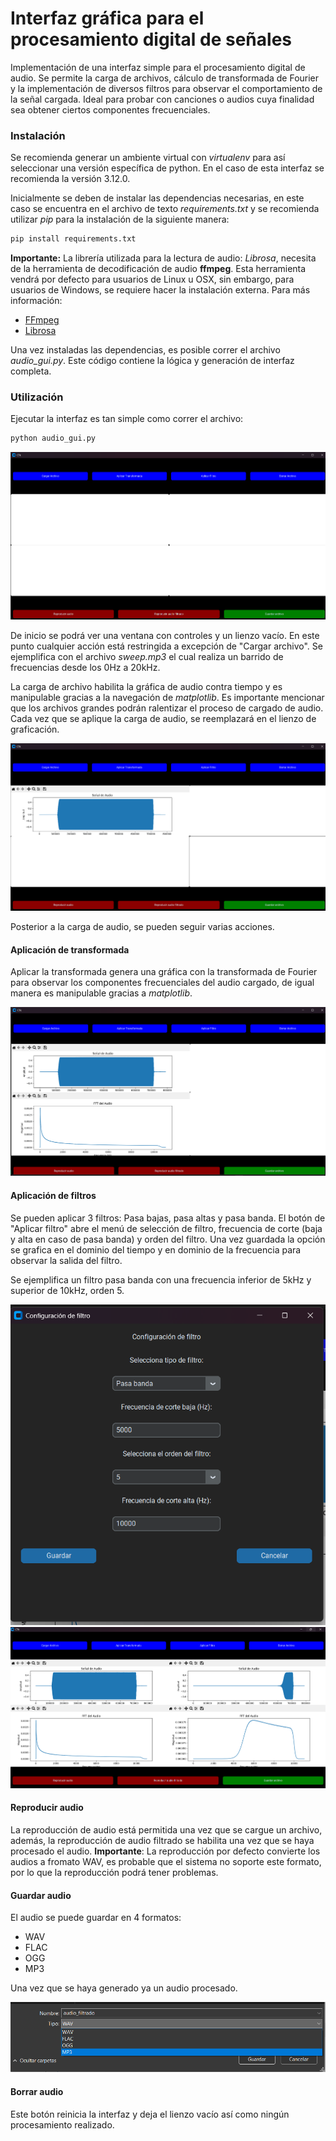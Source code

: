 # Interfaz gráfica para el procesamiento digital de señales

Implementación de una interfaz simple para el procesamiento digital de audio. Se permite la carga de archivos, cálculo de transformada de Fourier y la implementación de diversos filtros para observar el comportamiento de la señal cargada. Ideal para probar con canciones o audios cuya finalidad sea obtener ciertos componentes frecuenciales.

### Instalación
Se recomienda generar un ambiente virtual con _virtualenv_ para así seleccionar una versión específica de python. En el caso de esta interfaz se recomienda la versión 3.12.0.

 Inicialmente se deben de instalar las dependencias necesarias, en este caso se encuentra en el archivo de texto _requirements.txt_ y se recomienda utilizar _pip_ para la instalación de la siguiente manera:

```bash
pip install requirements.txt
```

**Importante:** La librería utilizada para la lectura de audio: _Librosa_, necesita de la herramienta de decodificación de audio **ffmpeg**. Esta herramienta vendrá por defecto para usuarios de Linux u OSX, sin embargo, para usuarios de Windows, se requiere hacer la instalación externa. Para más información:

* [FFmpeg](https://www.ffmpeg.org/)
* [Librosa](https://librosa.org/doc/main/install.html)

Una vez instaladas las dependencias, es posible correr el archivo _audio_gui.py_. Este código contiene la lógica y generación de interfaz completa.

### Utilización
Ejecutar la interfaz es tan simple como correr el archivo:

```bash
python audio_gui.py
```

![alt text](inicio.png "Inicio")

De inicio se podrá ver una ventana con controles y un lienzo vacío. En este punto cualquier acción está restringida a excepción de "Cargar archivo". Se ejemplifica con el archivo _sweep.mp3_ el cual realiza un barrido de frecuencias desde los 0Hz a 20kHz.

La carga de archivo habilita la gráfica de audio contra tiempo y es manipulable gracias a la navegación de _matplotlib_. Es importante mencionar que los archivos grandes podrán ralentizar el proceso de cargado de audio. Cada vez que se aplique la carga de audio, se reemplazará en el lienzo de graficación.

![alt text](audio.png "Audio cargado")

Posterior a la carga de audio, se pueden seguir varias acciones.

#### Aplicación de transformada
Aplicar la transformada genera una gráfica con la transformada de Fourier para observar los componentes frecuenciales del audio cargado, de igual manera es manipulable gracias a _matplotlib_.

![alt text](fft.png "Transformada")

#### Aplicación de filtros
Se pueden aplicar 3 filtros: Pasa bajas, pasa altas y pasa banda. El botón de "Aplicar filtro" abre el menú de selección de filtro, frecuencia de corte (baja y alta en caso de pasa banda) y orden del filtro. Una vez guardada la opción se grafica en el dominio del tiempo y en dominio de la frecuencia para observar la salida del filtro.

Se ejemplifica un filtro pasa banda con una frecuencia inferior de 5kHz y superior de 10kHz, orden 5.

![alt text](conf_filtro.png "Configuración de filtro")
![alt text](filtro.png "Resultado de filtro")

#### Reproducir audio
La reproducción de audio está permitida una vez que se cargue un archivo, además, la reproducción de audio filtrado se habilita una vez que se haya procesado el audio. **Importante**: La reproducción por defecto convierte los audios a fromato WAV, es probable que el sistema no soporte este formato, por lo que la reproducción podrá tener problemas.

#### Guardar audio
El audio se puede guardar en 4 formatos:

* WAV
* FLAC
* OGG
* MP3

Una vez que se haya generado ya un audio procesado.

![alt text](guardado.png "Menú guardado")

#### Borrar audio
Este botón reinicia la interfaz y deja el lienzo vacío así como ningún procesamiento realizado.
